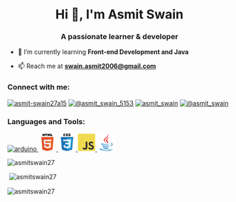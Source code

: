 <h1 align="center">Hi 👋, I'm Asmit Swain</h1>
<h3 align="center">A passionate learner & developer</h3>

<!--- 🔭 I’m currently working on **     ** -->

- 🌱 I’m currently learning **Front-end Development and Java**

<!--- 👨‍💻 All of my projects are available at [          ](             ) -->

- 📫 Reach me at **swain.asmit2006@gmail.com**

<h3 align="left">Connect with me:</h3>
<p align="left">
<a href="https://linkedin.com/in/asmit-swain27a15" target="blank"><img align="center" src="https://raw.githubusercontent.com/rahuldkjain/github-profile-readme-generator/master/src/images/icons/Social/linked-in-alt.svg" alt="asmit-swain27a15" height="30" width="40" /></a>
<a href="https://www.hackerrank.com/asmit_swain_5153" target="blank"><img align="center" src="https://raw.githubusercontent.com/rahuldkjain/github-profile-readme-generator/master/src/images/icons/Social/hackerrank.svg" alt="@asmit_swain_5153" height="30" width="40" /></a>
<a href="https://www.leetcode.com/asmit_swain" target="blank"><img align="center" src="https://raw.githubusercontent.com/rahuldkjain/github-profile-readme-generator/master/src/images/icons/Social/leet-code.svg" alt="asmit_swain" height="30" width="40" /></a>
<a href="https://www.hackerearth.com/@asmit_swain" target="blank"><img align="center" src="https://raw.githubusercontent.com/rahuldkjain/github-profile-readme-generator/master/src/images/icons/Social/hackerearth.svg" alt="@asmit_swain" height="30" width="40" /></a>
</p>

<h3 align="left">Languages and Tools:</h3>
<p align="left"> <a href="https://www.arduino.cc/" target="_blank" rel="noreferrer"> <img src="https://cdn.worldvectorlogo.com/logos/arduino-1.svg" alt="arduino" width="40" height="40"/> </a> <a href="https://www.w3.org/html/" target="_blank" rel="noreferrer"> <img src="https://raw.githubusercontent.com/devicons/devicon/master/icons/html5/html5-original-wordmark.svg" alt="html5" width="40" height="40"/> </a> <a href="https://www.w3schools.com/css/" target="_blank" rel="noreferrer"> <img src="https://raw.githubusercontent.com/devicons/devicon/master/icons/css3/css3-original-wordmark.svg" alt="css3" width="40" height="40"/> </a>  <a href="https://developer.mozilla.org/en-US/docs/Web/JavaScript" target="_blank" rel="noreferrer"> <img src="https://raw.githubusercontent.com/devicons/devicon/master/icons/javascript/javascript-original.svg" alt="javascript" width="40" height="40"/> </a> <a href="https://www.java.com" target="_blank" rel="noreferrer"> <img src="https://raw.githubusercontent.com/devicons/devicon/master/icons/java/java-original.svg" alt="java" width="40" height="40"/> </a></p>

<p align="left"> <img src="https://komarev.com/ghpvc/?username=asmitswain27&label=Profile%20views&color=0e75b6&style=flat" alt="asmitswain27" /> </p>
<p>&nbsp;<img align="center" src="https://github-readme-stats.vercel.app/api?username=asmitswain27&show_icons=true&locale=en" alt="asmitswain27" /></p>
<!-- <!-- <p><img align="center" src="https://github-readme-streak-stats.herokuapp.com/?user=asmitswain27&" alt="asmitswain27" /></p> -->
<p><img align="center" src="https://github-readme-stats.vercel.app/api/top-langs?username=asmitswain27&show_icons=true&locale=en&layout=compact" alt="asmitswain27" /></p>
